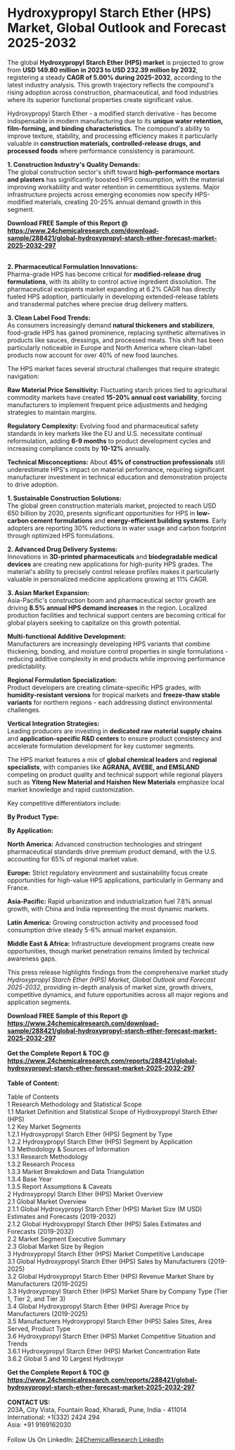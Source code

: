 <h1>Hydroxypropyl Starch Ether (HPS) Market, Global Outlook and Forecast 2025-2032</h1><p>The global <strong>Hydroxypropyl Starch Ether (HPS) market</strong> is projected to grow from <strong>USD 149.80 million in 2023 to USD 232.39 million by 2032</strong>, registering a steady <strong>CAGR of 5.00% during 2025-2032</strong>, according to the latest industry analysis. This growth trajectory reflects the compound's rising adoption across construction, pharmaceutical, and food industries where its superior functional properties create significant value.</p><p>Hydroxypropyl Starch Ether - a modified starch derivative - has become indispensable in modern manufacturing due to its <strong>unique water retention, film-forming, and binding characteristics</strong>. The compound's ability to improve texture, stability, and processing efficiency makes it particularly valuable in <strong>construction materials, controlled-release drugs, and processed foods</strong> where performance consistency is paramount.</p><p><strong>1. Construction Industry's Quality Demands:</strong><br>
The global construction sector's shift toward <strong>high-performance mortars and plasters</strong> has significantly boosted HPS consumption, with the material improving workability and water retention in cementitious systems. Major infrastructure projects across emerging economies now specify HPS-modified materials, creating 20-25% annual demand growth in this segment.</p><div><b>Download FREE Sample of this Report @ 
            <a href="https://www.24chemicalresearch.com/download-sample/288421/global-hydroxypropyl-starch-ether-forecast-market-2025-2032-297">
            https://www.24chemicalresearch.com/download-sample/288421/global-hydroxypropyl-starch-ether-forecast-market-2025-2032-297</a></b></div><br><p><strong>2. Pharmaceutical Formulation Innovations:</strong><br>
Pharma-grade HPS has become critical for <strong>modified-release drug formulations</strong>, with its ability to control active ingredient dissolution. The pharmaceutical excipients market expanding at 6.2% CAGR has directly fueled HPS adoption, particularly in developing extended-release tablets and transdermal patches where precise drug delivery matters.</p><p><strong>3. Clean Label Food Trends:</strong><br>
As consumers increasingly demand <strong>natural thickeners and stabilizers</strong>, food-grade HPS has gained prominence, replacing synthetic alternatives in products like sauces, dressings, and processed meats. This shift has been particularly noticeable in Europe and North America where clean-label products now account for over 40% of new food launches.</p><p>The HPS market faces several structural challenges that require strategic navigation:</p><p><strong>Raw Material Price Sensitivity:</strong> Fluctuating starch prices tied to agricultural commodity markets have created <strong>15-20% annual cost variability</strong>, forcing manufacturers to implement frequent price adjustments and hedging strategies to maintain margins.</p><p><strong>Regulatory Complexity:</strong> Evolving food and pharmaceutical safety standards in key markets like the EU and U.S. necessitate continual reformulation, adding <strong>6-9 months</strong> to product development cycles and increasing compliance costs by <strong>10-12%</strong> annually.</p><p><strong>Technical Misconceptions:</strong> About <strong>45% of construction professionals</strong> still underestimate HPS's impact on material performance, requiring significant manufacturer investment in technical education and demonstration projects to drive adoption.</p><p><strong>1. Sustainable Construction Solutions:</strong><br>
The global green construction materials market, projected to reach USD 650 billion by 2030, presents significant opportunities for HPS in <strong>low-carbon cement formulations</strong> and <strong>energy-efficient building systems</strong>. Early adopters are reporting 30% reductions in water usage and carbon footprint through optimized HPS formulations.</p><p><strong>2. Advanced Drug Delivery Systems:</strong><br>
Innovations in <strong>3D-printed pharmaceuticals</strong> and <strong>biodegradable medical devices</strong> are creating new applications for high-purity HPS grades. The material's ability to precisely control release profiles makes it particularly valuable in personalized medicine applications growing at 11% CAGR.</p><p><strong>3. Asian Market Expansion:</strong><br>
Asia-Pacific's construction boom and pharmaceutical sector growth are driving <strong>8.5% annual HPS demand increases</strong> in the region. Localized production facilities and technical support centers are becoming critical for global players seeking to capitalize on this growth potential.</p><p><strong>Multi-functional Additive Development:</strong><br>
	Manufacturers are increasingly developing HPS variants that combine thickening, bonding, and moisture control properties in single formulations - reducing additive complexity in end products while improving performance predictability.</p><p><strong>Regional Formulation Specialization:</strong><br>
	Product developers are creating climate-specific HPS grades, with <strong>humidity-resistant versions</strong> for tropical markets and <strong>freeze-thaw stable variants</strong> for northern regions - each addressing distinct environmental challenges.</p><p><strong>Vertical Integration Strategies:</strong><br>
	Leading producers are investing in <strong>dedicated raw material supply chains</strong> and <strong>application-specific R&amp;D centers</strong> to ensure product consistency and accelerate formulation development for key customer segments.</p><p>The HPS market features a mix of <strong>global chemical leaders</strong> and <strong>regional specialists</strong>, with companies like <strong>AGRANA, AVEBE, and EMSLAND</strong> competing on product quality and technical support while regional players such as <strong>Yiteng New Material and Haishen New Materials</strong> emphasize local market knowledge and rapid customization.</p><p>Key competitive differentiators include:</p><p><strong>By Product Type:</strong></p><p><strong>By Application:</strong></p><p><strong>North America:</strong> Advanced construction technologies and stringent pharmaceutical standards drive premium product demand, with the U.S. accounting for 65% of regional market value.</p><p><strong>Europe:</strong> Strict regulatory environment and sustainability focus create opportunities for high-value HPS applications, particularly in Germany and France.</p><p><strong>Asia-Pacific:</strong> Rapid urbanization and industrialization fuel 7.8% annual growth, with China and India representing the most dynamic markets.</p><p><strong>Latin America:</strong> Growing construction activity and processed food consumption drive steady 5-6% annual market expansion.</p><p><strong>Middle East &amp; Africa:</strong> Infrastructure development programs create new opportunities, though market penetration remains limited by technical awareness gaps.</p><p>This press release highlights findings from the comprehensive market study <em>Hydroxypropyl Starch Ether (HPS) Market, Global Outlook and Forecast 2025-2032</em>, providing in-depth analysis of market size, growth drivers, competitive dynamics, and future opportunities across all major regions and application segments.</p><div><b>Download FREE Sample of this Report @ 
            <a href="https://www.24chemicalresearch.com/download-sample/288421/global-hydroxypropyl-starch-ether-forecast-market-2025-2032-297">
            https://www.24chemicalresearch.com/download-sample/288421/global-hydroxypropyl-starch-ether-forecast-market-2025-2032-297</a></b></div><br><div><b>Get the Complete Report & TOC @ 
            <a href="https://www.24chemicalresearch.com/reports/288421/global-hydroxypropyl-starch-ether-forecast-market-2025-2032-297">
            https://www.24chemicalresearch.com/reports/288421/global-hydroxypropyl-starch-ether-forecast-market-2025-2032-297</a></b></div><br>
            <b>Table of Content:</b><p>Table of Contents<br />
1 Research Methodology and Statistical Scope<br />
1.1 Market Definition and Statistical Scope of Hydroxypropyl Starch Ether (HPS)<br />
1.2 Key Market Segments<br />
1.2.1 Hydroxypropyl Starch Ether (HPS) Segment by Type<br />
1.2.2 Hydroxypropyl Starch Ether (HPS) Segment by Application<br />
1.3 Methodology & Sources of Information<br />
1.3.1 Research Methodology<br />
1.3.2 Research Process<br />
1.3.3 Market Breakdown and Data Triangulation<br />
1.3.4 Base Year<br />
1.3.5 Report Assumptions & Caveats<br />
2 Hydroxypropyl Starch Ether (HPS) Market Overview<br />
2.1 Global Market Overview<br />
2.1.1 Global Hydroxypropyl Starch Ether (HPS) Market Size (M USD) Estimates and Forecasts (2019-2032)<br />
2.1.2 Global Hydroxypropyl Starch Ether (HPS) Sales Estimates and Forecasts (2019-2032)<br />
2.2 Market Segment Executive Summary<br />
2.3 Global Market Size by Region<br />
3 Hydroxypropyl Starch Ether (HPS) Market Competitive Landscape<br />
3.1 Global Hydroxypropyl Starch Ether (HPS) Sales by Manufacturers (2019-2025)<br />
3.2 Global Hydroxypropyl Starch Ether (HPS) Revenue Market Share by Manufacturers (2019-2025)<br />
3.3 Hydroxypropyl Starch Ether (HPS) Market Share by Company Type (Tier 1, Tier 2, and Tier 3)<br />
3.4 Global Hydroxypropyl Starch Ether (HPS) Average Price by Manufacturers (2019-2025)<br />
3.5 Manufacturers Hydroxypropyl Starch Ether (HPS) Sales Sites, Area Served, Product Type<br />
3.6 Hydroxypropyl Starch Ether (HPS) Market Competitive Situation and Trends<br />
3.6.1 Hydroxypropyl Starch Ether (HPS) Market Concentration Rate<br />
3.6.2 Global 5 and 10 Largest Hydroxypr</p><div><b>Get the Complete Report & TOC @ 
            <a href="https://www.24chemicalresearch.com/reports/288421/global-hydroxypropyl-starch-ether-forecast-market-2025-2032-297">
            https://www.24chemicalresearch.com/reports/288421/global-hydroxypropyl-starch-ether-forecast-market-2025-2032-297</a></b></div><br><b>CONTACT US:</b><br>
            203A, City Vista, Fountain Road, Kharadi, Pune, India - 411014<br>
            International: +1(332) 2424 294<br>
            Asia: +91 9169162030 <br><br>
            Follow Us On LinkedIn: <a href="https://www.linkedin.com/company/24chemicalresearch/">24ChemicalResearch LinkedIn</a>
